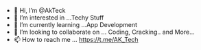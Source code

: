 - 👋 Hi, I’m @AkTeck
- 👀 I’m interested in ...Techy Stuff
- 🌱 I’m currently learning ...App Development
- 💞️ I’m looking to collaborate on ... Coding, Cracking.. and More...
- 📫 How to reach me ... https://t.me/AK_Tech

<!---
AkTeck/AkTeck is a ✨ special ✨ repository because its `README.md` (this file) appears on your GitHub profile.
You can click the Preview link to take a look at your changes.
--->
